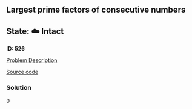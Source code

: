 ## Largest prime factors of consecutive numbers

## State: :cloud: **Intact**

**ID: 526**

[Problem Description](https://projecteuler.net/problem=526)

[Source code](main.cpp)

### Solution
0